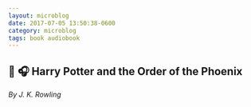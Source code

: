 ```yaml
---
layout: microblog
date: 2017-07-05 13:50:38-0600
category: microblog
tags: book audiobook
---
```

## 📖 🎧 Harry Potter and the Order of the Phoenix
*By J. K. Rowling*
